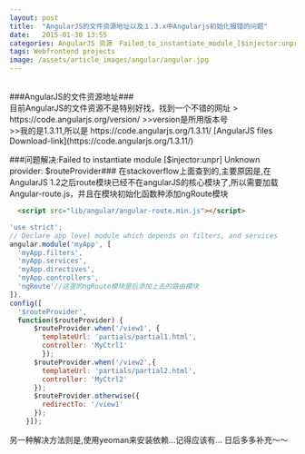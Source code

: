```yaml
---
layout: post
title:  "AngularJS的文件资源地址以及１.3.x中Angularjs初始化报错的问题"
date:   2015-01-30 13:55
categories: AngularJS 资源　Failed_to_instantiate_module_[$injector:unpr]
tags: Webfrontend projects
image: /assets/article_images/angular/angular.jpg
---
```

<br>
###AngularJS的文件资源地址###
<br>
目前AngularJS的文件资源不是特别好找，找到一个不错的网址
> https://code.angularjs.org/version/
>>version是所用版本号<br>
>>我的是1.3.11,所以是 https://code.angularjs.org/1.3.11/
[AngularJS files Download-link](https://code.angularjs.org/1.3.11/)

<br>

###问题解决:Failed to instantiate module [$injector:unpr] Unknown provider: $routeProvider###
在stackoverflow上面查到的,主要原因是,在AngularJS 1.2之后route模块已经不在angularJS的核心模块了,所以需要加载Angular-route.js，并且在模块初始化函数种添加ngRoute模块
```html
  <script src="lib/angular/angular-route.min.js"></script>  
```

```javascript
'use strict';
// Declare app level module which depends on filters, and services
angular.module('myApp', [
  'myApp.filters',
  'myApp.services',
  'myApp.directives',
  'myApp.controllers',
  'ngRoute'//这里的ngRoute模块是后添加上去的路由模块
]).
config([
  '$routeProvider',
  function($routeProvider) {
      $routeProvider.when('/view1', {
        templateUrl: 'partials/partial1.html',
        controller: 'MyCtrl1'
        });
      $routeProvider.when('/view2',{
        templateUrl: 'partials/partial2.html',
        controller: 'MyCtrl2'
      });
      $routeProvider.otherwise({
        redirectTo: '/view1'
      });
    }]);
```

另一种解决方法则是,使用yeoman来安装依赖...记得应该有...
日后多多补充～～
